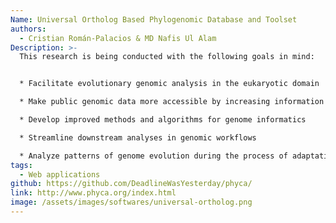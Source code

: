 ```yaml
---
Name: Universal Ortholog Based Phylogenomic Database and Toolset
authors:
  - Cristian Román-Palacios & MD Nafis Ul Alam
Description: >-
  This research is being conducted with the following goals in mind:


  * Facilitate evolutionary genomic analysis in the eukaryotic domain

  * Make public genomic data more accessible by increasing information content per unit volume of data

  * Develop improved methods and algorithms for genome informatics

  * Streamline downstream analyses in genomic workflows

  * Analyze patterns of genome evolution during the process of adaptation, speciation, diversification and domestication
tags:
  - Web applications
github: https://github.com/DeadlineWasYesterday/phyca/
link: http://www.phyca.org/index.html
image: /assets/images/softwares/universal-ortholog.png
---
```

